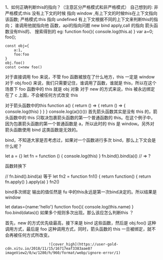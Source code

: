 1、如何正确判断this的指向？（注意区分严格模式和非严格模式）
自己想到的:
	非严格模式:this 没有上下文的时候 指向 window ,有上下文的时候this在上下文指向该函数;
	严格模式:this 指向 undefined 有上下文根据不同的上下文来判断this的指向；
	谁调用他就指向他
	函数，api的指向问题
	new bind apply,call 的指向
	箭头函数没有this的、
搜索得到的
	eg:
	function foo(){
		console.log(this.a)
	}
	var a=0;
	foo();

	const obj={
		a:1,
		foo:foo
	}
	obj.foo()
	const c=new foo()

对于直接调用 foo 来说，不管 foo 函数被放在了什么地方，this 一定是 window
对于 obj.foo() 来说，我们只需要记住，谁调用了函数，谁就是 this，所以在这个场景下 foo 函数中的 this 就是 obj 对象
对于 new 的方式来说，this 被永远绑定在了 c 上面，不会被任何方式改变 this

对于箭头函数中的this
function a() {
  return () => {
    return () => {
      console.log(this)
    }
  }
}
console.log(a()()())
首先箭头函数其实是没有 this 的，箭头函数中的 this 只取决包裹箭头函数的第一个普通函数的 this。在这个例子中，因为包裹箭头函数的第一个普通函数是 a，所以此时的 this 是 window。另外对箭头函数使用 bind 这类函数是无效的。

bind，不知道大家是否考虑过，如果对一个函数进行多次 bind，那么上下文会是什么呢？

let a = {}
let fn = function () { console.log(this) }
fn.bind().bind(a)() // => ?

函数转换下

// fn.bind().bind(a) 等于
let fn2 = function fn1() {
  return function() {
    return fn.apply()
  }.apply(a)
}
fn2()


bind多次绑定 输出的值任然是 fu 中的this永远是第一次bind决定的。所以结果是 window 

let datas={name:'hello'} 
 function foo(){
	 console.log(this.name)
 }
 foo.bind(datas)() 
如果多个规则多次出现。那么该应怎么判断this ？

首先，new 的方式优先级最高，接下来是 bind 这些函数，然后是 obj.foo() 这种调用方式，最后是 foo 这种调用方式，同时，箭头函数的 this 一旦被绑定，就不会再被任何方式所改变。

						![cover_high](https://user-gold-cdn.xitu.io/2018/11/15/16717eaf3383aae8?imageView2/0/w/1280/h/960/format/webp/ignore-error/1)				
													
